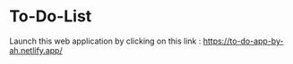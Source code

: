 # To-Do-List

Launch this web application by clicking on this link : https://to-do-app-by-ah.netlify.app/
